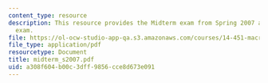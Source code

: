 ```yaml
---
content_type: resource
description: This resource provides the Midterm exam from Spring 2007 as a practice
  exam.
file: https://ol-ocw-studio-app-qa.s3.amazonaws.com/courses/14-451-macroeconomic-theory-i-spring-2007/a308f604b00c3dff9856cce8d673e091_midterm_s2007.pdf
file_type: application/pdf
resourcetype: Document
title: midterm_s2007.pdf
uid: a308f604-b00c-3dff-9856-cce8d673e091
---
```

